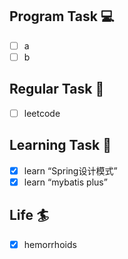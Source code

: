 

## Program Task  💻
- [ ] a
- [ ] b

## Regular Task  🤡
- [ ] leetcode

## Learning Task 🎯
- [x] learn “Spring设计模式”
- [x] learn “mybatis plus”

## Life 🏄
- [x] hemorrhoids